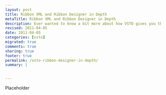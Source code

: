 ```yaml
---
layout: post
title: Ribbon XML and Ribbon Designer in Depth
metaTitle: Ribbon XML and Ribbon Designer in Depth
description: Ever wanted to know a bit more about how VSTO gives you the Ribbon designer. This post will explain Ribbon XML, then how the designer gives you more.
revised: 2011-04-05
date: 2011-04-05
categories: [vsto]
migrated: true
comments: true
sharing: true
footer: true
permalink: /vsto-ribbon-designer-in-depth/
summary: | 
  

---
```

Placeholder